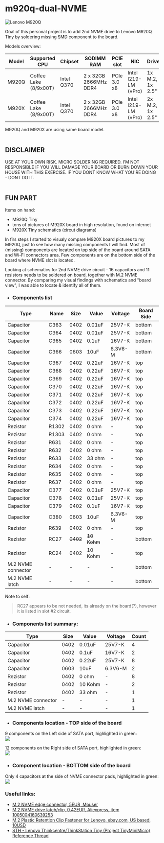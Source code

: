 # m920q-dual-NVME

![Lenovo M920Q](https://github.com/badger707/m920q-dual-NVME/blob/main/pictures/20180508_lenovo_tiny.jpg)

Goal of this personal project is to add 2nd NVME drive to Lenovo M920Q Tiny by soldering missing SMD component to the board.

Models overview:

| Model | Supported CPU | Chipset | SODIMM RAM | PCIE slot | NIC | Drives| Board Model|
|-------|-----------------------|------------|-----------------------|-------------|----------------------|-----------------|----------------------|
| M920Q | Coffee Lake (8/9x00T) | Intel Q370 | 2 x 32GB 2666MHz DDR4 | PCIe 3.0 x8 | Intel l219-LM (vPro) | 1x M.2, 1x 2.5" | IQ3XOIL Q370 NM-B551 |
| M920X | Coffee Lake (8/9x00T) | Intel Q370 | 2 x 32GB 2666MHz DDR4 | PCIe 3.0 x8 | Intel l219-LM (vPro) | 2x M.2, 1x 2.5" | IQ3XOIL Q370 NM-B551 |

M920Q and M920X are using same board model.
<br><br>

## DISCLAIMER
USE AT YOUR OWN RISK. MICRO SOLDERING REQUIRED. I'M NOT RESPONSIBLE IF YOU WILL DAMAGE YOUR BOARD OR BURN DOWN YOUR HOUSE WITH THIS EXERCISE. IF YOU DONT KNOW WHAT YOU'RE DOING - DONT DO IT.
<br><br>
## FUN PART

Items on hand:
* M920Q Tiny
* tons of pictures of M920X board in high resolution, found on internet
* M920X Tiny schematics (circut diagrams)

In firs steps I started to visualy compare M920X board pictures to my M920Q, just to see how many missing components I will find.
Most of (missing) components are located on top side of the board around SATA and Wi-Fi connectors area.
Few components are on the bottom side of the board where NVME slot is located.

Looking at schematics for 2nd NVME drive circuit - 16 capacitors and 11 resistors needs to be soldered on board, together with M.2 NVME connector.
By comparing my visual findings with schematics and "board view", I was able to locate & identify all of them.

* ### Components list
| Type | Name | Size | Value | Voltage | Board Side |
|-----------|--------|-------|--------|----------|---|
| Capacitor | C363 | 0402 | 0.01uF | 25V7-K | bottom |
| Capacitor | C364 | 0402 | 0.01uF | 25V7-K | bottom |
| Capacitor | C365 | 0402 | 0.1uF | 16V7-K | bottom |
| Capacitor | C366 | 0603 | 10uF | 6.3V6-M | bottom |
| Capacitor | C367 | 0402 | 0.22uF | 16V7-K | top |
| Capacitor | C368 | 0402 | 0.22uF | 16V7-K | top |
| Capacitor | C369 | 0402 | 0.22uF | 16V7-K | top |
| Capacitor | C370 | 0402 | 0.22uF | 16V7-K | top |
| Capacitor | C371 | 0402 | 0.22uF | 16V7-K | top |
| Capacitor | C372 | 0402 | 0.22uF | 16V7-K | top |
| Capacitor | C373 | 0402 | 0.22uF | 16V7-K | top |
| Capacitor | C374 | 0402 | 0.22uF | 16V7-K | top |
| Rezistor | R1302 | 0402 | 0 ohm | - | top |
| Rezistor | R1303 | 0402 | 0 ohm | - | top |
| Rezistor | R631 | 0402 | 0 ohm | - | top |
| Rezistor | R632 | 0402 | 0 ohm | - | top |
| Rezistor | R633 | 0402 | 33 ohm | - | top |
| Rezistor | R634 | 0402 | 0 ohm | - | top |
| Rezistor | R635 | 0402 | 0 ohm | - | top |
| Rezistor | R637 | 0402 | 0 ohm | - | top |
| Capacitor | C377 | 0402 | 0.01uF | 25V7-K | top |
| Capacitor | C378 | 0402 | 0.01uF | 25V7-K | top |
| Capacitor | C379 | 0402 | 0.1uF | 16V7-K | top |
| Capacitor | C380 | 0603 | 10uF | 6.3V6-M | top |
| Rezistor | R639 | 0402 | 0 ohm | - | top |
| Rezistor | RC27 | ~~0402~~ | ~~10 Kohm~~ | - | bottom |~~
| Rezistor | RC24 | 0402 | 10 Kohm | - | top |
| M.2 NVME connector | - | - | - | - | bottom |
| M.2 NVME latch | - | - | - | - | bottom |

Note to self:
> RC27 appears to be not needed, its already on the board(?), however it is listed in slot #2 circuit.

* ### Components list summary:
| Type | Size | Value | Voltage | Count |
|-----------|-------|--------|----------|---|
| Capacitor | 0402 | 0.01uF | 25V7-K | 4 |
| Capacitor | 0402 | 0.1uF | 16V7-K | 2 |
| Capacitor | 0402 | 0.22uF | 25V7-K | 8 |
| Capacitor | 0603 | 10uF | 6.3V6-M | 2 |
| Rezistor | 0402 | 0 ohm | - | 8 |
| Rezistor | 0402 | 10 Kohm | - | 2 |
| Rezistor | 0402 | 33 ohm | - | 1 |
| M.2 NVME connector | - | - | - | 1 |
| M.2 NVME latch | - | - | - | 1 |

* ### Components location - TOP side of the board

9 components on the Left side of SATA port, highlighted in green:<br>
![](https://github.com/badger707/m920q-dual-NVME/blob/main/pictures/IMG_5877_x.png)

12 components on the Right side of SATA port, highlighted in green:<br>
![](https://github.com/badger707/m920q-dual-NVME/blob/main/pictures/IMG_5878_x.png)

* ### Component location - BOTTOM side of the board

Only 4 capacitors at the side of NVME connector pads, highlighted in green:<br>
![](https://github.com/badger707/m920q-dual-NVME/blob/main/pictures/IMG_5885_x.png)

### Useful links:
* [M.2 NVME edge connector, 5EUR, Mouser](https://www.mouser.ie/ProductDetail/Amphenol-FCI/MDT420M01501?qs=doiCPypUmgHNRCMog9PEkQ%3D%3D)
* [M.2 NVME drive latch/clip, 0.42EUR, Aliexpress, item 1005004160639253](https://www.aliexpress.com/item/1005004160639253.html)
* [M.2 Plastic Retention Clip Fastener for Lenovo, ebay.com, US based, 10USD](https://www.ebay.com/itm/224828071622)
* [STH - Lenovo Thinkcentre/ThinkStation Tiny (Project TinyMiniMicro) Reference Thread](https://forums.servethehome.com/index.php?threads/lenovo-thinkcentre-thinkstation-tiny-project-tinyminimicro-reference-thread.34925/)
